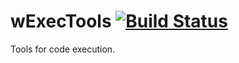 
# wExecTools [![Build Status](https://travis-ci.org/Wandalen/wExecTools.svg?branch=master)](https://travis-ci.org/Wandalen/wExecTools)

Tools for code execution.




































